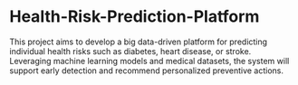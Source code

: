 # Health-Risk-Prediction-Platform
This project aims to develop a big data-driven platform for predicting individual health risks such as diabetes, heart disease, or stroke. Leveraging machine learning models and medical datasets, the system will support early detection and recommend personalized preventive actions.
